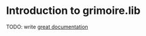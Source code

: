 # Introduction to grimoire.lib

TODO: write [great documentation](http://jacobian.org/writing/what-to-write/)
